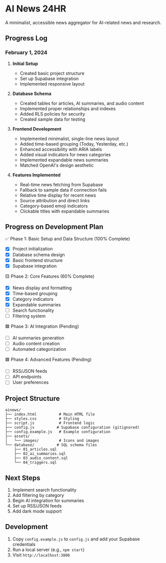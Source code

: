 # AI News 24HR

A minimalist, accessible news aggregator for AI-related news and research.

## Progress Log

### February 1, 2024

1. **Initial Setup**
   - Created basic project structure
   - Set up Supabase integration
   - Implemented responsive layout

2. **Database Schema**
   - Created tables for articles, AI summaries, and audio content
   - Implemented proper relationships and indexes
   - Added RLS policies for security
   - Created sample data for testing

3. **Frontend Development**
   - Implemented minimalist, single-line news layout
   - Added time-based grouping (Today, Yesterday, etc.)
   - Enhanced accessibility with ARIA labels
   - Added visual indicators for news categories
   - Implemented expandable news summaries
   - Matched OpenAI's design aesthetic

4. **Features Implemented**
   - Real-time news fetching from Supabase
   - Fallback to sample data if connection fails
   - Relative time display for recent news
   - Source attribution and direct links
   - Category-based emoji indicators
   - Clickable titles with expandable summaries

## Progress on Development Plan

✅ Phase 1: Basic Setup and Data Structure (100% Complete)
- [x] Project initialization
- [x] Database schema design
- [x] Basic frontend structure
- [x] Supabase integration

🟨 Phase 2: Core Features (60% Complete)
- [x] News display and formatting
- [x] Time-based grouping
- [x] Category indicators
- [x] Expandable summaries
- [ ] Search functionality
- [ ] Filtering system

🟦 Phase 3: AI Integration (Pending)
- [ ] AI summaries generation
- [ ] Audio content creation
- [ ] Automated categorization

🟦 Phase 4: Advanced Features (Pending)
- [ ] RSS/JSON feeds
- [ ] API endpoints
- [ ] User preferences

## Project Structure

```
ainews/
├── index.html          # Main HTML file
├── styles.css          # Styling
├── script.js           # Frontend logic
├── config.js          # Supabase configuration (gitignored)
├── config.example.js   # Example configuration
├── assets/
│   └── images/         # Icons and images
└── database/          # SQL schema files
    ├── 01_articles.sql
    ├── 02_ai_summaries.sql
    ├── 03_audio_content.sql
    └── 04_triggers.sql
```

## Next Steps
1. Implement search functionality
2. Add filtering by category
3. Begin AI integration for summaries
4. Set up RSS/JSON feeds
5. Add dark mode support

## Development
1. Copy `config.example.js` to `config.js` and add your Supabase credentials
2. Run a local server (e.g., `npm start`)
3. Visit `http://localhost:3000` 